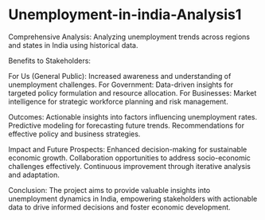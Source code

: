 # Unemployment-in-india-Analysis1

Comprehensive Analysis: Analyzing unemployment trends across regions and states in India using historical data.

Benefits to Stakeholders:

For Us (General Public): Increased awareness and understanding of unemployment challenges.
For Government: Data-driven insights for targeted policy formulation and resource allocation.
For Businesses: Market intelligence for strategic workforce planning and risk management.


Outcomes:
Actionable insights into factors influencing unemployment rates.
Predictive modeling for forecasting future trends.
Recommendations for effective policy and business strategies.


Impact and Future Prospects:
Enhanced decision-making for sustainable economic growth.
Collaboration opportunities to address socio-economic challenges effectively.
Continuous improvement through iterative analysis and adaptation.

Conclusion:
The project aims to provide valuable insights into unemployment dynamics in India, empowering stakeholders with actionable data to drive informed decisions and foster economic development.
